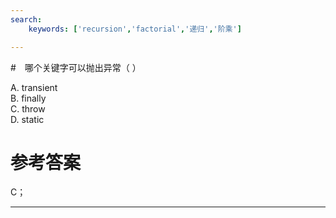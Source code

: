 ```yaml
---
search:
    keywords: ['recursion','factorial','递归','阶乘']

---
```



#　哪个关键字可以抛出异常（ ）

A. transient   
B. finally   
C. throw   
D. static 

# 参考答案

C；

---
